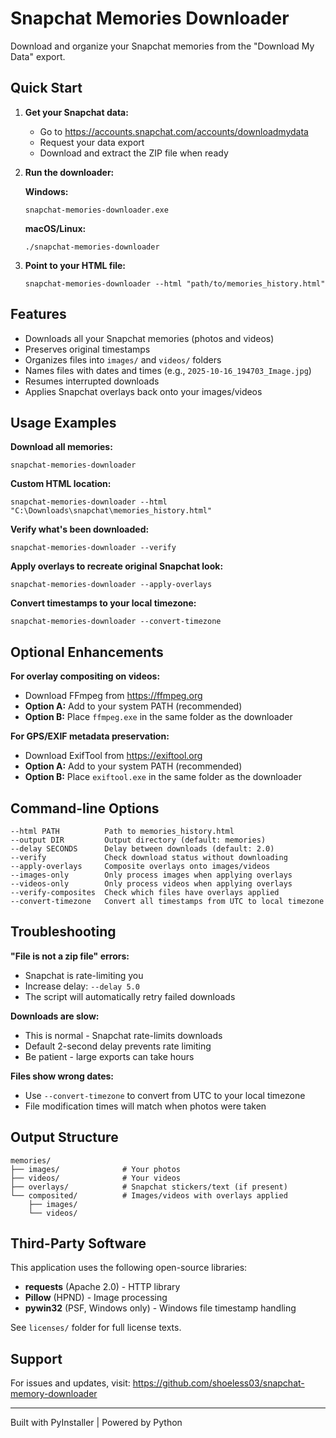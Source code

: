 # Snapchat Memories Downloader

Download and organize your Snapchat memories from the "Download My Data" export.

## Quick Start

1. **Get your Snapchat data:**
   - Go to https://accounts.snapchat.com/accounts/downloadmydata
   - Request your data export
   - Download and extract the ZIP file when ready

2. **Run the downloader:**

   **Windows:**
   ```
   snapchat-memories-downloader.exe
   ```

   **macOS/Linux:**
   ```
   ./snapchat-memories-downloader
   ```

3. **Point to your HTML file:**
   ```
   snapchat-memories-downloader --html "path/to/memories_history.html"
   ```

## Features

- Downloads all your Snapchat memories (photos and videos)
- Preserves original timestamps
- Organizes files into `images/` and `videos/` folders
- Names files with dates and times (e.g., `2025-10-16_194703_Image.jpg`)
- Resumes interrupted downloads
- Applies Snapchat overlays back onto your images/videos

## Usage Examples

**Download all memories:**
```
snapchat-memories-downloader
```

**Custom HTML location:**
```
snapchat-memories-downloader --html "C:\Downloads\snapchat\memories_history.html"
```

**Verify what's been downloaded:**
```
snapchat-memories-downloader --verify
```

**Apply overlays to recreate original Snapchat look:**
```
snapchat-memories-downloader --apply-overlays
```

**Convert timestamps to your local timezone:**
```
snapchat-memories-downloader --convert-timezone
```

## Optional Enhancements

**For overlay compositing on videos:**
- Download FFmpeg from https://ffmpeg.org
- **Option A:** Add to your system PATH (recommended)
- **Option B:** Place `ffmpeg.exe` in the same folder as the downloader

**For GPS/EXIF metadata preservation:**
- Download ExifTool from https://exiftool.org
- **Option A:** Add to your system PATH (recommended)
- **Option B:** Place `exiftool.exe` in the same folder as the downloader

## Command-line Options

```
--html PATH          Path to memories_history.html
--output DIR         Output directory (default: memories)
--delay SECONDS      Delay between downloads (default: 2.0)
--verify             Check download status without downloading
--apply-overlays     Composite overlays onto images/videos
--images-only        Only process images when applying overlays
--videos-only        Only process videos when applying overlays
--verify-composites  Check which files have overlays applied
--convert-timezone   Convert all timestamps from UTC to local timezone
```

## Troubleshooting

**"File is not a zip file" errors:**
- Snapchat is rate-limiting you
- Increase delay: `--delay 5.0`
- The script will automatically retry failed downloads

**Downloads are slow:**
- This is normal - Snapchat rate-limits downloads
- Default 2-second delay prevents rate limiting
- Be patient - large exports can take hours

**Files show wrong dates:**
- Use `--convert-timezone` to convert from UTC to your local timezone
- File modification times will match when photos were taken

## Output Structure

```
memories/
├── images/              # Your photos
├── videos/              # Your videos
├── overlays/            # Snapchat stickers/text (if present)
└── composited/          # Images/videos with overlays applied
    ├── images/
    └── videos/
```

## Third-Party Software

This application uses the following open-source libraries:
- **requests** (Apache 2.0) - HTTP library
- **Pillow** (HPND) - Image processing
- **pywin32** (PSF, Windows only) - Windows file timestamp handling

See `licenses/` folder for full license texts.

## Support

For issues and updates, visit:
https://github.com/shoeless03/snapchat-memory-downloader

---

Built with PyInstaller | Powered by Python

